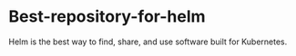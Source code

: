 # Best-repository-for-helm
Helm is the best way to find, share, and use software built for Kubernetes.
